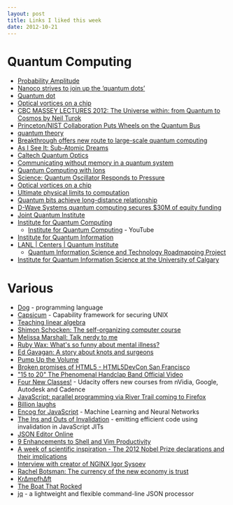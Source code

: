 ```yaml
---
layout: post
title: Links I liked this week
date: 2012-10-21
---
```

# Quantum Computing
* [Probability Amplitude](http://en.wikipedia.org/wiki/Probability_amplitude)
* [Nanoco strives to join up the ‘quantum dots’](http://www.ft.com/cms/s/0/47cae7c6-1492-11e2-8cf2-00144feabdc0.html#axzz29PXZ5HRT)
* [Quantum dot](http://en.wikipedia.org/wiki/Quantum_dot#Computing)
* [Optical vortices on a chip](http://www.bris.ac.uk/news/2012/8870.html#uobcms-content)
* [CBC MASSEY LECTURES 2012: The Universe within: from Quantum to Cosmos by Neil Turok](http://www.cbc.ca/toronto/community/mt/2012/09/cbc-massey-lectures-2012.html)
* [Princeton/NIST Collaboration Puts Wheels on the Quantum Bus](http://www.nist.gov/pml/div684/bus-101912.cfm)
* [quantum theory](http://www.infoplease.com/encyclopedia/science/quantum-theory.html)
* [Breakthrough offers new route to large-scale quantum computing](http://www.sciencecodex.com/breakthrough_offers_new_route_to_largescale_quantum_computing-100511)
* [As I See It: Sub-Atomic Dreams](http://www.itjungle.com/tfh/tfh102212-story04.html)
* [Caltech Quantum Optics](http://www.its.caltech.edu/~qoptics/)
* [Communicating without memory in a quantum system](http://arstechnica.com/science/2012/10/communicating-without-memory-in-a-quantum-system/)
* [Quantum Computing with Ions](http://www.scientificamerican.com/article.cfm?id=quantum-computing-with-ions)
* [Science: Quantum Oscillator Responds to Pressure](http://www.kit.edu/visit/pi_2012_11941.php)
* [Optical vortices on a chip](http://esciencenews.com/articles/2012/10/18/optical.vortices.a.chip)
* [Ultimate physical limits to computation](http://arxiv.org/abs/quant-ph/9908043)
* [Quantum bits achieve long-distance relationship](http://www.cosmosmagazine.com/news/6068/spin-based-qubits-achieve-long-distance-relationship)
* [D-Wave Systems quantum computing secures $30M of equity funding](http://www.ept.ca/news/d-wave-systems-quantum-computing-secures-30m-of-equity-funding/1001776975/)
* [Joint Quantum Institute](http://jqi.umd.edu/)
*   [Institute for Quantum Computing](http://iqc.ca/)
    -   [Institute for Quantum Computing](http://www.youtube.com/quantumiqc) - YouTube
* [Institute for Quantum Information](http://www.iqi.caltech.edu/)
*   [LANL | Centers | Quantum Institute](http://lanl.gov/science/centers/quantum/)
    -   [Quantum Information Science and Technology Roadmapping Project](http://qist.lanl.gov/)
* [Institute for Quantum Information Science at the University of Calgary](http://iqis.org/)

# Various
* [Dog](http://www.technologyreview.com/news/429544/new-programming-language-makes-social-coding/) - programming language
* [Capsicum](http://www.cl.cam.ac.uk/research/security/capsicum/) - Capability framework for securing UNIX
* [Teaching linear algebra](http://bentilly.blogspot.com/2009/09/teaching-linear-algebra.html)
* [Shimon Schocken: The self-organizing computer course](http://www.ted.com/talks/shimon_schocken_the_self_organizing_computer_course.html)
* [Melissa Marshall: Talk nerdy to me](http://www.ted.com/talks/melissa_marshall_talk_nerdy_to_me.html)
* [Ruby Wax: What's so funny about mental illness?](http://www.ted.com/talks/ruby_wax_what_s_so_funny_about_mental_illness.html)
* [Ed Gavagan: A story about knots and surgeons](http://www.ted.com/talks/ed_gavagan_a_story_about_knots_and_surgeons.html)
* [Pump Up the Volume](http://en.wikipedia.org/wiki/Pump_Up_the_Volume_(film))
* [Broken promises of HTML5 - HTML5DevCon San Francisco](http://www.youtube.com/watch?v=r7xnKSPWTjo)
* ["15 to 20" The Phenomenal Handclap Band Official Video](http://www.youtube.com/watch?v=NONo10bU67M)
* [Four New Classes!](http://blog.udacity.com/2012/10/four-new-classes.html) - Udacity offers new courses from nVidia, Google, Autodesk and Cadence
* [JavaScript: parallel programming via River Trail coming to Firefox](http://www.2ality.com/2012/10/river-trail-firefox.html)
* [Billion laughs](http://en.wikipedia.org/wiki/Billion_laughs)
* [Encog for JavaScript](https://github.com/encog/encog-javascript) - Machine Learning and Neural Networks
* [The Ins and Outs of Invalidation](https://blog.mozilla.org/javascript/2012/10/15/the-ins-and-outs-of-invalidation/) - emitting efficient code using invalidation in JavaScript JITs
* [JSON Editor Online](http://jsoneditoronline.org/)
* [9 Enhancements to Shell and Vim Productivity](http://danielmiessler.com/blog/enhancements-to-shell-and-vim-productivity)
* [A week of scientific inspiration - The 2012 Nobel Prize declarations and their implications](http://thevarsity.ca/2012/10/21/a-week-of-scientific-inspiration/)
* [Interview with creator of NGINX Igor Sysoev](http://www.webhostingskills.com/open_source/articles/interview_with_creator_of_nginx_igor_sysoev)
* [Rachel Botsman: The currency of the new economy is trust](http://www.ted.com/talks/rachel_botsman_the_currency_of_the_new_economy_is_trust.html)
* [Kr∆mpfh∆ft](http://soundcloud.com/krampfhaft)
* [The Boat That Rocked](http://en.wikipedia.org/wiki/The_Boat_That_Rocked)
* [jq](http://stedolan.github.com/jq/) - a lightweight and flexible command-line JSON processor
